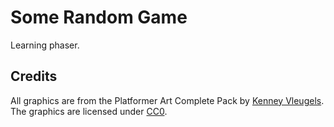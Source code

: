 # Some Random Game

Learning phaser.

## Credits
All graphics are from the Platformer Art Complete Pack by [Kenney Vleugels](www.kenney.nl). The graphics are licensed under [CC0](http://creativecommons.org/publicdomain/zero/1.0/).

